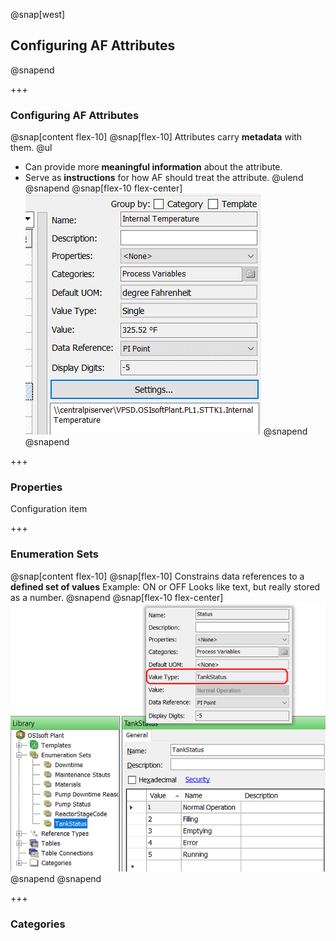 @snap[west]
## Configuring AF Attributes
@snapend

+++

### Configuring AF Attributes
@snap[content flex-10]
@snap[flex-10]
Attributes carry **metadata** with them.
@ul[](false)
- Can provide more **meaningful information** about the attribute.
- Serve as **instructions** for how AF should treat the attribute.
@ulend
@snapend
@snap[flex-10 flex-center]
![](assets/img/pse-attribute-configuration.png)
@snapend
@snapend

+++

### Properties
Configuration item

+++

### Enumeration Sets
@snap[content flex-10]
@snap[flex-10]
Constrains data references to a **defined set of values** 
Example: ON or OFF
Looks like text, but really stored as a number.
@snapend
@snap[flex-10 flex-center]
![height=400](assets/img/pse-enumeration-sets.png)
@snapend
@snapend

+++

### Categories



